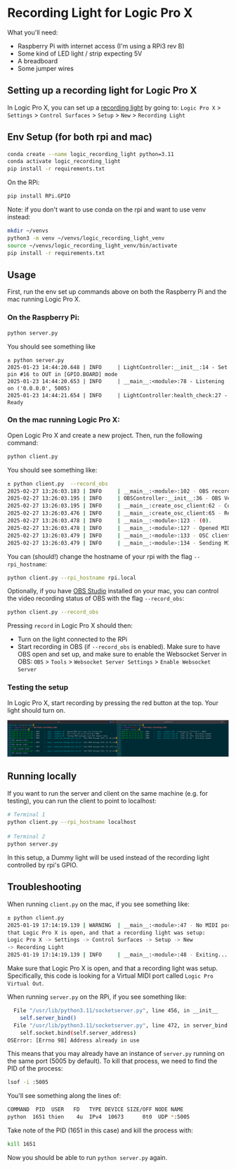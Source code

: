 # Recording Light for Logic Pro X

What you'll need:
- Raspberry Pi with internet access (I'm using a RPi3 rev B)
- Some kind of LED light / strip expecting 5V
- A breadboard
- Some jumper wires

## Setting up a recording light for Logic Pro X

In Logic Pro X, you can set up a [recording light](https://support.apple.com/guide/logicpro-css/recording-light-setup-ctls73d03c8e/mac) by going to: `Logic Pro X` > `Settings` > `Control Surfaces` > `Setup` > `New` > `Recording Light`

## Env Setup (for both rpi and mac)
```bash
conda create --name logic_recording_light python=3.11
conda activate logic_recording_light
pip install -r requirements.txt
```

On the RPi:
```bash
pip install RPi.GPIO
```

Note: if you don't want to use conda on the rpi and want to use venv instead:
```bash
mkdir ~/venvs
python3 -m venv ~/venvs/logic_recording_light_venv
source ~/venvs/logic_recording_light_venv/bin/activate
pip install -r requirements.txt
```

## Usage

First, run the env set up commands above on both the Raspberry Pi and the mac running Logic Pro X.

### On the Raspberry Pi:
```bash
python server.py
```
You should see something like
```
± python server.py
2025-01-23 14:44:20.648 | INFO     | LightController:__init__:14 - Set pin #16 to OUT in [GPIO.BOARD] mode
2025-01-23 14:44:20.653 | INFO     | __main__:<module>:78 - Listening on ('0.0.0.0', 5005)
2025-01-23 14:44:21.654 | INFO     | LightController:health_check:27 - Ready
```

### On the mac running Logic Pro X:
Open Logic Pro X and create a new project. Then, run the following command:
```bash
python client.py
```
You should see something like:
```bash
± python client.py  --record_obs
2025-02-27 13:26:03.183 | INFO     | __main__:<module>:102 - OBS recording control enabled
2025-02-27 13:26:03.195 | INFO     | OBSController:__init__:36 - OBS Version: 31.0.1
2025-02-27 13:26:03.195 | INFO     | __main__:create_osc_client:62 - Connecting to rpi.local:5005
2025-02-27 13:26:03.476 | INFO     | __main__:create_osc_client:65 - Resolved hostname rpi.local to IP address 192.168.40.28
2025-02-27 13:26:03.478 | INFO     | __main__:<module>:123 - (0).       Logic Pro Virtual Out
2025-02-27 13:26:03.478 | INFO     | __main__:<module>:127 - Opened MIDI port Logic Pro Virtual Out
2025-02-27 13:26:03.479 | INFO     | __main__:<module>:133 - OSC client set up with hostname rpi.local on port 5005
2025-02-27 13:26:03.479 | INFO     | __main__:<module>:134 - Sending MIDI messages over OSC channel /midi
```

You can (should!) change the hostname of your rpi with the flag `--rpi_hostname`:
```bash
python client.py --rpi_hostname rpi.local
```

Optionally, if you have [OBS Studio](https://obsproject.com/download) installed on your mac, you can control the video recording status of OBS with the flag `--record_obs`:
```bash
python client.py --record_obs
```

Pressing `record` in Logic Pro X should then:
- Turn on the light connected to the RPi
- Start recording in OBS (if `--record_obs` is enabled). Make sure to have OBS open and set up, and make sure to enable  the Websocket Server in OBS: `OBS` > `Tools` > `Websocket Server Settings` > `Enable Websocket Server`

### Testing the setup
In Logic Pro X, start recording by pressing the red button at the top. Your light should turn on.

![screenshot](assets/screen_shot_term.png)

## Running locally
If you want to run the server and client on the same machine (e.g. for testing), you can run the client to point to localhost:
```bash
# Terminal 1
python client.py --rpi_hostname localhost

# Terminal 2
python server.py
```
In this setup, a Dummy light will be used instead of the recording light controlled by rpi's GPIO.


## Troubleshooting
When running `client.py` on the mac, if you see something like:
```bash
± python client.py
2025-01-19 17:14:19.139 | WARNING  | __main__:<module>:47 - No MIDI ports available. Make sure
that Logic Pro X is open, and that a recording light was setup:
Logic Pro X -> Settings -> Control Surfaces -> Setup -> New
-> Recording Light
2025-01-19 17:14:19.139 | INFO     | __main__:<module>:48 - Exiting...
```
Make sure that Logic Pro X is open, and that a recording light was setup. Specifically, this code is looking for a Virtual MIDI port called `Logic Pro Virtual Out`.


When running `server.py` on the RPi, if you see something like:
```bash
  File "/usr/lib/python3.11/socketserver.py", line 456, in __init__
    self.server_bind()
  File "/usr/lib/python3.11/socketserver.py", line 472, in server_bind
    self.socket.bind(self.server_address)
OSError: [Errno 98] Address already in use
```
This means that you may already have an instance of `server.py` running on the same port (5005 by default).
To kill that process, we need to find the PID of the process:
```bash
lsof -i :5005
```
You'll see something along the lines of:
```bash
COMMAND  PID  USER   FD   TYPE DEVICE SIZE/OFF NODE NAME
python  1651 thien    4u  IPv4  10673      0t0  UDP *:5005
```

Take note of the PID (1651 in this case) and kill the process with:
```bash
kill 1651
```
Now you should be able to run `python server.py` again.

